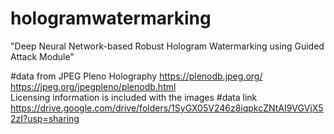# hologramwatermarking
"Deep Neural Network-based Robust Hologram
Watermarking using Guided Attack Module"

#data from JPEG Pleno Holography
https://plenodb.jpeg.org/ 
https://jpeg.org/jpegpleno/plenodb.html  
Licensing information is included with the images
#data link
https://drive.google.com/drive/folders/1SyGX05V246z8iqpkcZNtAI9VGVjX52zI?usp=sharing
